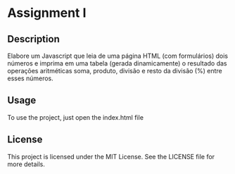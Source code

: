 # Assignment I

## Description

Elabore um Javascript que leia de uma página HTML (com formulários) dois números e imprima em uma tabela (gerada dinamicamente) o resultado das operações aritméticas soma, produto, divisão e resto da divisão (%) entre esses números.

## Usage

To use the project, just open the index.html file

## License

This project is licensed under the MIT License. See the LICENSE file for more details.

